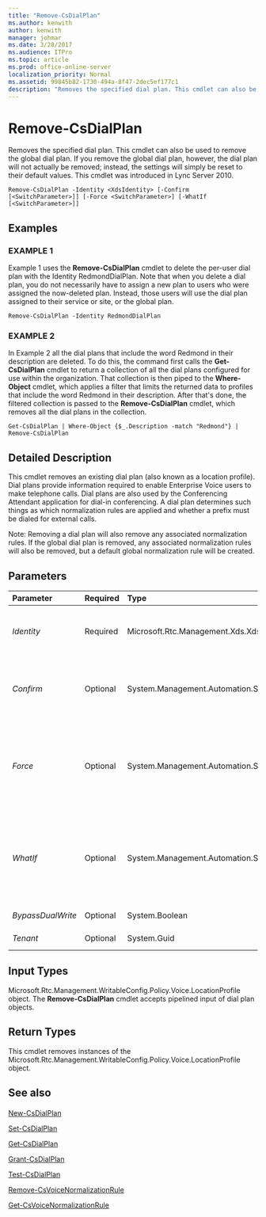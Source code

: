 ```yaml
---
title: "Remove-CsDialPlan"
ms.author: kenwith
author: kenwith
manager: johmar
ms.date: 3/28/2017
ms.audience: ITPro
ms.topic: article
ms.prod: office-online-server
localization_priority: Normal
ms.assetid: 99845b82-1730-494a-8f47-2dec5ef177c1
description: "Removes the specified dial plan. This cmdlet can also be used to remove the global dial plan. If you remove the global dial plan, however, the dial plan will not actually be removed; instead, the settings will simply be reset to their default values. This cmdlet was introduced in Lync Server 2010."
---
```


# Remove-CsDialPlan
 
Removes the specified dial plan. This cmdlet can also be used to remove the global dial plan. If you remove the global dial plan, however, the dial plan will not actually be removed; instead, the settings will simply be reset to their default values. This cmdlet was introduced in Lync Server 2010.
  
```
Remove-CsDialPlan -Identity <XdsIdentity> [-Confirm [<SwitchParameter>]] [-Force <SwitchParameter>] [-WhatIf [<SwitchParameter>]]

```

## Examples

### EXAMPLE 1

Example 1 uses the **Remove-CsDialPlan** cmdlet to delete the per-user dial plan with the Identity RedmondDialPlan. Note that when you delete a dial plan, you do not necessarily have to assign a new plan to users who were assigned the now-deleted plan. Instead, those users will use the dial plan assigned to their service or site, or the global plan.
  
```
Remove-CsDialPlan -Identity RedmondDialPlan
```

### EXAMPLE 2

In Example 2 all the dial plans that include the word Redmond in their description are deleted. To do this, the command first calls the **Get-CsDialPlan** cmdlet to return a collection of all the dial plans configured for use within the organization. That collection is then piped to the **Where-Object** cmdlet, which applies a filter that limits the returned data to profiles that include the word Redmond in their description. After that's done, the filtered collection is passed to the **Remove-CsDialPlan** cmdlet, which removes all the dial plans in the collection.
  
```
Get-CsDialPlan | Where-Object {$_.Description -match "Redmond"} | Remove-CsDialPlan
```

## Detailed Description

This cmdlet removes an existing dial plan (also known as a location profile). Dial plans provide information required to enable Enterprise Voice users to make telephone calls. Dial plans are also used by the Conferencing Attendant application for dial-in conferencing. A dial plan determines such things as which normalization rules are applied and whether a prefix must be dialed for external calls.
  
Note: Removing a dial plan will also remove any associated normalization rules. If the global dial plan is removed, any associated normalization rules will also be removed, but a default global normalization rule will be created.
  
## Parameters

|**Parameter**|**Required**|**Type**|**Description**|
|:-----|:-----|:-----|:-----|
| _Identity_ <br/> |Required  <br/> |Microsoft.Rtc.Management.Xds.XdsIdentity  <br/> |The unique identifier of the dial plan you want to remove.  <br/> |
| _Confirm_ <br/> |Optional  <br/> |System.Management.Automation.SwitchParameter  <br/> |Prompts you for confirmation before executing the command.  <br/> |
| _Force_ <br/> |Optional  <br/> |System.Management.Automation.SwitchParameter  <br/> |Suppresses any confirmation prompts that would otherwise be displayed before making changes.  <br/> |
| _WhatIf_ <br/> |Optional  <br/> |System.Management.Automation.SwitchParameter  <br/> |Describes what would happen if you executed the command without actually executing the command.  <br/> |
| _BypassDualWrite_ <br/> |Optional  <br/> |System.Boolean  <br/> |PARAMVALUE: $true | $false  <br/> |
| _Tenant_ <br/> |Optional  <br/> |System.Guid  <br/> |PARAMVALUE: Guid  <br/> |
   
## Input Types

Microsoft.Rtc.Management.WritableConfig.Policy.Voice.LocationProfile object. The **Remove-CsDialPlan** cmdlet accepts pipelined input of dial plan objects.
  
## Return Types

This cmdlet removes instances of the Microsoft.Rtc.Management.WritableConfig.Policy.Voice.LocationProfile object.
  
## See also

#### 

[New-CsDialPlan](new-csdialplan.md)
  
[Set-CsDialPlan](set-csdialplan.md)
  
[Get-CsDialPlan](get-csdialplan.md)
  
[Grant-CsDialPlan](grant-csdialplan.md)
  
[Test-CsDialPlan](test-csdialplan.md)
  
[Remove-CsVoiceNormalizationRule](remove-csvoicenormalizationrule.md)
  
[Get-CsVoiceNormalizationRule](get-csvoicenormalizationrule.md)

